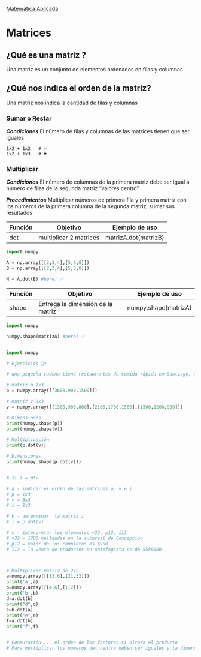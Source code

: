 [Matemática Aplicada](../README.md)
# Matrices 
## ¿Qué es una matriz ?
Una matriz es un conjunto de elementos ordenados en filas y columnas
## ¿Qué nos indica el orden de la matriz?
Una matriz nos indica la cantidad de filas y columnas

### Sumar o Restar
***Condiciones*** El número de filas y columnas de las matrices tienen que ser iguales
```
1x2 + 1x2   # ✅
1x2 + 1x3   # 💔
```

### Multiplicar
***Condiciones*** El número de columnas de la primera matriz debe ser igual a número de filas de la segunda matriz “valores centro”

***Procedimientos*** Multiplicar números  de primera fila y primera matriz con los números de la primera columna de la segunda matriz, sumar sus resultados

|Función|Objetivo|Ejemplo de uso|
|--|--|--|
|dot|multiplicar 2 matrices|matrizA.dot(matrizB)|
```python
import numpy

A = np.array([[2,3,4],[5,6,8]])
B = np.array([[2,3,4],[5,6,8]])

N = A.dot(B) #here! ✅

```

|Función|Objetivo|Ejemplo de uso|
|--|--|--|
shape|Entrega la dimensión de la matriz|numpy.shape(matrizA)

```python
import numpy

numpy.shape(matrizA) #here! ✅
```

```python

import numpy

# Ejercicios 🏋️‍♀️

# una pequeña cadena tiene restaurantes de comida rápida em Santiago, Concepción y Antofagasta, en los que vende hamburguesa, completos y malteada. En un fin de semana, las cantidades de cada comida según cada sucursal se distribuyeron de acuerdo con la matriz 'v', donde las filas corresponden a los productos y las columnas a las sucursales, mientras que los precios, en pesos, de cada producto están expresados en la matriz 'p'.

# matriz p 1x3
p = numpy.array([[3600,900,1500]])

# matriz v 3x3
v = numpy.array([[1300,900,800],[2100,1700,1500],[1500,1200,900]])

# Dimensiones
print(numpy.shape(p))
print(numpy.shape(v))

# Multiplicación
print(p.dot(v))

# Dimensiones
print(numpy.shape(p.dot(v)))


# si i = p*v

# a - indicar el orden de las matrices p, v e i.
# p = 1x3
# v = 3x3
# i = 1x3

# b - determinar  la matriz i
# i = p.dot(v)

# c - interpretar los elementos v32, p12, i13
# v32 = 1200 malteadas en la sucursal de Concepción
# p12 = valor de los completos es $900
# i13 = la venta de productos en Antofagasta es de 5580000



# Multiplicar matriz de 2x2
a=numpy.array([[13,6],[21,32]])
print('a',a)
b=numpy.array([[4,6],[1,2]])
print('b',b)
d=a.dot(b)
print("d",d)
e=b.dot(a)
print("e",e)
f=a.dot(b)
print("f",f)


# Conmutación ... el orden de los factores si altera el producto
# Para multiplicar los numeros del centro deben ser iguales y la dimensión de la matriz resultado es equivalente a los números de los extremos (1x3 * 3x3)

```

